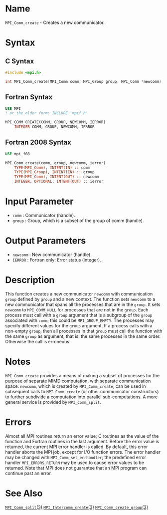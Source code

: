 # Name

`MPI_Comm_create` - Creates a new communicator.

# Syntax

## C Syntax

```c
#include <mpi.h>

int MPI_Comm_create(MPI_Comm comm, MPI_Group group, MPI_Comm *newcomm)
```

## Fortran Syntax

```fortran
USE MPI
! or the older form: INCLUDE 'mpif.h'

MPI_COMM_CREATE(COMM, GROUP, NEWCOMM, IERROR)
    INTEGER	COMM, GROUP, NEWCOMM, IERROR
```

## Fortran 2008 Syntax

```fortran
USE mpi_f08

MPI_Comm_create(comm, group, newcomm, ierror)
    TYPE(MPI_Comm), INTENT(IN) :: comm
    TYPE(MPI_Group), INTENT(IN) :: group
    TYPE(MPI_Comm), INTENT(OUT) :: newcomm
    INTEGER, OPTIONAL, INTENT(OUT) :: ierror
```

# Input Parameter

* `comm` : Communicator (handle).
* `group` : Group, which is a subset of the group of comm (handle).

# Output Parameters

* `newcomm` : New communicator (handle).
* `IERROR` : Fortran only: Error status (integer).

# Description

This function creates a new communicator `newcomm` with communication
`group` defined by `group` and a new context. The function sets `newcomm` to
a new communicator that spans all the processes that are in the `group`.
It sets `newcomm` to `MPI_COMM_NULL` for processes that are not in the
`group`.
Each process must call with a `group` argument that is a subgroup of the
`group` associated with `comm`; this could be `MPI_GROUP_EMPTY`. The
processes may specify different values for the `group` argument. If a
process calls with a non-empty `group`, then all processes in that `group`
must call the function with the same `group` as argument, that is: the
same processes in the same order. Otherwise the call is erroneous.

# Notes

`MPI_Comm_create` provides a means of making a subset of processes for the
purpose of separate MIMD computation, with separate communication space.
`newcomm`, which is created by `MPI_Comm_create`, can be used in
subsequent calls to `MPI_Comm_create` (or other communicator constructors)
to further subdivide a computation into parallel sub-computations. A
more general service is provided by `MPI_Comm_split`.

# Errors

Almost all MPI routines return an error value; C routines as the value
of the function and Fortran routines in the last argument.
Before the error value is returned, the current MPI error handler is
called. By default, this error handler aborts the MPI job, except for
I/O function errors. The error handler may be changed with
`MPI_Comm_set_errhandler`; the predefined error handler `MPI_ERRORS_RETURN`
may be used to cause error values to be returned. Note that MPI does not
guarantee that an MPI program can continue past an error.

# See Also

[`MPI_Comm_split`(3)](MPI_Comm_split.html)
[`MPI_Intercomm_create`(3)](MPI_Intercomm_create.html)
[`MPI_Comm_create_group`(3)](MPI_Comm_create_group.html)
